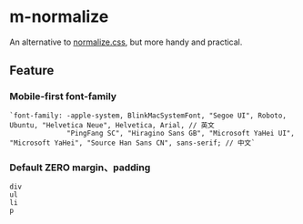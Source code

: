 # m-normalize

An alternative to [normalize.css](https://github.com/necolas/normalize.css/blob/master/README.md), but more handy and practical.
 
## Feature
### Mobile-first font-family
    `font-family: -apple-system, BlinkMacSystemFont, "Segoe UI", Roboto, Ubuntu, "Helvetica Neue", Helvetica, Arial, // 英文
                  "PingFang SC", "Hiragino Sans GB", "Microsoft YaHei UI", "Microsoft YaHei", "Source Han Sans CN", sans-serif; // 中文`

### Default ZERO margin、padding
    div
    ul
    li
    p
    



